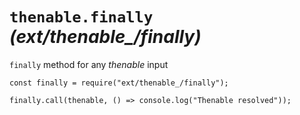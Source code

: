 <h1 id="%60thenable.finally%60-_ext%2Fthenable%5C_%2Ffinally_"><code>thenable.finally</code> <em>(ext/thenable&#95;/finally)</em></h1>

<p><code>finally</code> method for any <em>thenable</em> input</p>

<pre><code class="javascript">const finally = require("ext/thenable_/finally");

finally.call(thenable, () =&gt; console.log("Thenable resolved"));
</code></pre>
